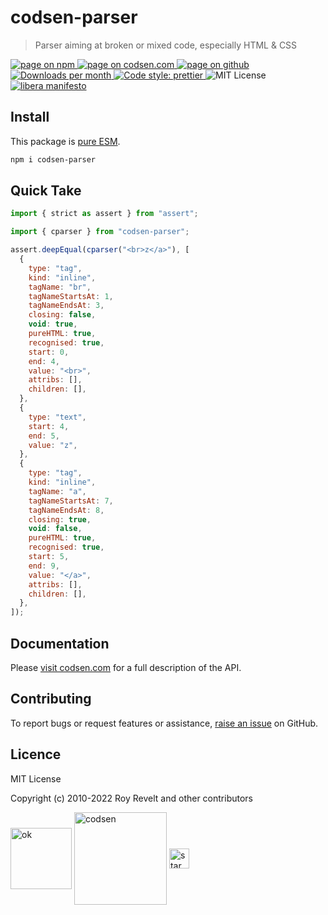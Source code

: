 # codsen-parser

> Parser aiming at broken or mixed code, especially HTML & CSS

<div class="package-badges">
  <a href="https://www.npmjs.com/package/codsen-parser" rel="nofollow noreferrer noopener">
    <img src="https://img.shields.io/badge/-npm-blue?style=flat-square" alt="page on npm">
  </a>
  <a href="https://codsen.com/os/codsen-parser" rel="nofollow noreferrer noopener">
    <img src="https://img.shields.io/badge/-codsen-blue?style=flat-square" alt="page on codsen.com">
  </a>
  <a href="https://github.com/codsen/codsen/tree/main/packages/codsen-parser" rel="nofollow noreferrer noopener">
    <img src="https://img.shields.io/badge/-github-blue?style=flat-square" alt="page on github">
  </a>
  <a href="https://npmcharts.com/compare/codsen-parser?interval=30" rel="nofollow noreferrer noopener" target="_blank">
    <img src="https://img.shields.io/npm/dm/codsen-parser.svg?style=flat-square" alt="Downloads per month">
  </a>
  <a href="https://prettier.io" rel="nofollow noreferrer noopener" target="_blank">
    <img src="https://img.shields.io/badge/code_style-prettier-brightgreen.svg?style=flat-square" alt="Code style: prettier">
  </a>
  <img src="https://img.shields.io/badge/licence-MIT-brightgreen.svg?style=flat-square" alt="MIT License">
  <a href="https://liberamanifesto.com" rel="nofollow noreferrer noopener" target="_blank">
    <img src="https://img.shields.io/badge/libera-manifesto-lightgrey.svg?style=flat-square" alt="libera manifesto">
  </a>
</div>

## Install

This package is [pure ESM](https://gist.github.com/sindresorhus/a39789f98801d908bbc7ff3ecc99d99c).

```bash
npm i codsen-parser
```

## Quick Take

```js
import { strict as assert } from "assert";

import { cparser } from "codsen-parser";

assert.deepEqual(cparser("<br>z</a>"), [
  {
    type: "tag",
    kind: "inline",
    tagName: "br",
    tagNameStartsAt: 1,
    tagNameEndsAt: 3,
    closing: false,
    void: true,
    pureHTML: true,
    recognised: true,
    start: 0,
    end: 4,
    value: "<br>",
    attribs: [],
    children: [],
  },
  {
    type: "text",
    start: 4,
    end: 5,
    value: "z",
  },
  {
    type: "tag",
    kind: "inline",
    tagName: "a",
    tagNameStartsAt: 7,
    tagNameEndsAt: 8,
    closing: true,
    void: false,
    pureHTML: true,
    recognised: true,
    start: 5,
    end: 9,
    value: "</a>",
    attribs: [],
    children: [],
  },
]);
```

## Documentation

Please [visit codsen.com](https://codsen.com/os/codsen-parser/) for a full description of the API.

## Contributing

To report bugs or request features or assistance, [raise an issue](https://github.com/codsen/codsen/issues/new/choose) on GitHub.

## Licence

MIT License

Copyright (c) 2010-2022 Roy Revelt and other contributors

<img src="https://codsen.com/images/png-codsen-ok.png" width="98" alt="ok" align="center"> <img src="https://codsen.com/images/png-codsen-1.png" width="148" alt="codsen" align="center"> <img src="https://codsen.com/images/png-codsen-star-small.png" width="32" alt="star" align="center">
